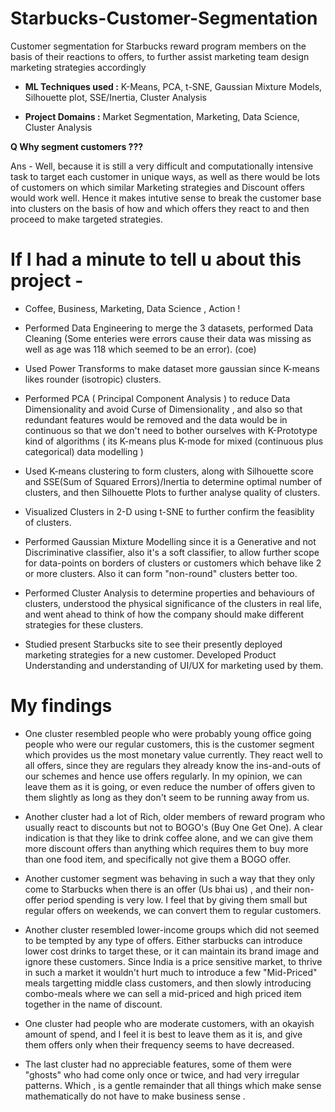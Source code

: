 # Starbucks-Customer-Segmentation
Customer segmentation for Starbucks reward program members on the basis of their reactions to offers, to further assist marketing team design marketing strategies accordingly

+ **ML Techniques used :** K-Means, PCA, t-SNE, Gaussian Mixture Models, Silhouette plot, SSE/Inertia, Cluster Analysis

+ **Project Domains :** Market Segmentation, Marketing, Data Science, Cluster Analysis

**Q Why segment customers ???**

Ans - Well, because it is still a very difficult and computationally intensive task to target each customer in unique ways, as well as there would be lots of customers on which similar Marketing strategies and Discount offers would work well. Hence it makes intutive sense to break the customer base into clusters on the basis of how and which offers they react to and then proceed to make targeted strategies.

# If I had a minute to tell u about this project -
+ Coffee, Business, Marketing, Data Science , Action !

+ Performed Data Engineering to merge the 3 datasets, performed Data Cleaning (Some enteries were errors cause their data was missing as well as age was 118 which seemed to be an error). (coe)

+ Used Power Transforms to make dataset more gaussian since K-means likes rounder (isotropic) clusters.

+ Performed PCA ( Principal Component Analysis ) to reduce Data Dimensionality and avoid Curse of Dimensionality , and also so that redundant features would be removed and the data would be in continuous so that we don't need to bother ourselves with K-Prototype kind of algorithms ( its K-means plus K-mode for mixed (continuous plus categorical) data modelling )

+ Used K-means clustering to form clusters, along with Silhouette score and SSE(Sum of Squared Errors)/Inertia to determine optimal number of clusters, and then Silhouette Plots to further analyse quality of clusters.
+ Visualized Clusters in 2-D using t-SNE to further confirm the feasiblity of clusters.
  
+ Performed Gaussian Mixture Modelling since it is a Generative and not Discriminative classifier, also it's a soft classifier, to allow further scope for data-points on borders of clusters or customers which behave like 2 or more clusters. Also it can form "non-round" clusters better too.
  
+ Performed Cluster Analysis to determine properties and behaviours of clusters, understood the physical significance of the clusters in real life, and went ahead to think of how the company should make different strategies for these clusters.

+ Studied present Starbucks site to see their presently deployed marketing strategies for a new customer. Developed Product Understanding and understanding of UI/UX for marketing used by them.

# My findings

+ One cluster resembled people who were probably young office going people who were our regular customers, this is the customer segment which provides us the most monetary value currently. They react well to all offers, since they are regulars they already know the ins-and-outs of our schemes and hence use offers regularly. In my opinion, we can leave them as it is going, or even reduce the number of offers given to them slightly as long as they don't seem to be running away from us.
  
+ Another cluster had a lot of Rich, older members of reward program who usually react to discounts but not to BOGO's (Buy One Get One). A clear indication is that they like to drink coffee alone, and we can give them more discount offers than anything which requires them to buy more than one food item, and specifically not give them a BOGO offer.
  
+ Another customer segment was behaving in such a way that they only come to Starbucks when there is an offer (Us bhai us) , and their non-offer period spending is very low. I feel that by giving them small but regular offers on weekends, we can convert them to regular customers.
  
+ Another cluster resembled lower-income groups which did not seemed to be tempted by any type of offers. Either starbucks can introduce lower cost drinks to target these, or it can maintain its brand image and ignore these customers. Since India is a price sensitive market, to thrive in such a market it wouldn't hurt much to introduce a few "Mid-Priced" meals targetting middle class customers, and then slowly introducing combo-meals where we can sell a mid-priced and high priced item together in the name of discount.

+ One cluster had people who are moderate customers, with an okayish amount of spend, and I feel it is best to leave them as it is, and give them offers only when their frequency seems to have decreased.

+ The last cluster had no appreciable features, some of them were "ghosts" who had come only once or twice, and had very irregular patterns. Which , is a gentle remainder that all things which make sense mathematically do not have to make business sense .


